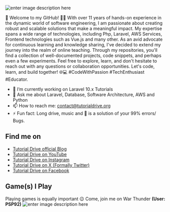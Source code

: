 ![enter image description here](https://tutorialdrive.org/wp-content/uploads/2023/12/tutorial.png)

🚀 Welcome to my GitHub! 👨‍💻 With over 11 years of hands-on experience in the dynamic world of software engineering, I am passionate about creating robust and scalable solutions that make a meaningful impact. My expertise spans a wide range of technologies, including Php, Laravel, AWS Services, Frontend technologies such as Vue.js and many other. As an avid advocate for continuous learning and knowledge sharing, I've decided to extend my journey into the realm of online teaching. Through my repositories, you'll find a collection of well-documented projects, code snippets, and perhaps even a few experiments. Feel free to explore, learn, and don't hesitate to reach out with any questions or collaboration opportunities. Let's code, learn, and build together! 🌐💻 #CodeWithPassion #TechEnthusiast #Educator.

- 🔭 I’m currently working on Laravel 10.x Tutorials
- 💬 Ask me about Laravel, Database, Software Architecture, AWS and Python
- 📫 How to reach me: contact@tutorialdrive.org
- ⚡ Fun fact: Long drive, music and 🚽 is a solution of your 99% errors/ Bugs.

## Find me on
* [Tutorial Drive official Blog](https://tutorialdrive.org)
* [Tutorial Drive on YouTube](https://www.youtube.com/tutorialdrive)
* [Tutorial Drive on Instagram](https://www.instagram.com/tutorialdrive)
* [Tutorial Drive on X (Formally Twitter)](https://www.x.com/tutorialdrive)
* [Tutorial Drive on Facebook](https://www.facebook.com/TutorialDrive)

## Game(s) I Play
Playing games is equally important 😉 Come, join me on War Thunder **(User: PSP92)**
![enter image description here](https://images6.alphacoders.com/131/1313835.jpg)

